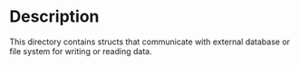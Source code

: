 # Description

This directory contains structs that communicate with external database or file system for writing or reading data.

